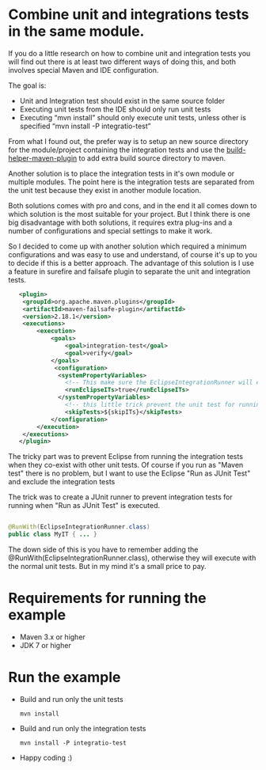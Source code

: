 
# Combine unit and integrations tests in the same module.
 
If you do a little research on how to combine unit and integration tests you will find
out there is at least two different ways of doing this, and both involves special Maven and IDE configuration.

The goal is:

*  Unit and Integration test should exist in the same source folder
*  Executing unit tests from the IDE should only run unit tests
*  Executing “mvn install” should only execute unit tests, unless other is specified “mvn install -P integratio-test”

From what I found out, the prefer way is to setup an new source directory for the module/project containing the integration tests and use the [build-helper-maven-plugin](http://mojo.codehaus.org/build-helper-maven-plugin/ "http://mojo.codehaus.org/build-helper-maven-plugin/") to add extra build source directory to maven.

Another solution is to place the integration tests in it's own module or multiple modules. The point here is the integration tests are separated from the unit test because they exist in another module location.

Both solutions comes with pro and cons, and in the end it all comes down to which solution is the most suitable for your project. But I think there is one big disadvantage with both solutions, it requires extra plug-ins and a number of configurations and special settings to make it work.

So I decided to come up with another solution which required a minimum configurations and was easy to use and understand, of course it's up to you to decide if this is a better approach. The advantage of this solution is I use a feature in surefire and failsafe plugin to separate the unit and integration tests.

```xml
   <plugin>
    <groupId>org.apache.maven.plugins</groupId>
    <artifactId>maven-failsafe-plugin</artifactId>
    <version>2.18.1</version>
    <executions>
        <execution>
            <goals>
                <goal>integration-test</goal>
                <goal>verify</goal>
            </goals>
             <configuration>
              <systemPropertyVariables>
                <!-- This make sure the EclipseIntegrationRunner will execute the tests -->
                <runEclipseITs>true</runEclipseITs>
              </systemPropertyVariables>
                <!-- this little trick prevent the unit test for running -->
                <skipTests>${skipITs}</skipTests>
            </configuration>
        </execution>
    </executions>
   </plugin>
```

The tricky part was to prevent Eclipse from running the integration tests when they co-exist with other unit tests. Of course if you run as "Maven test" there is no problem, but I want to use the Eclipse "Run as JUnit Test" and exclude the integration tests

The trick was to create a JUnit runner to prevent integration tests for running when "Run as JUnit Test" is executed.

```java

@RunWith(EclipseIntegrationRunner.class)
public class MyIT { ... }

```

The down side of this is you have to remember adding the @RunWith(EclipseIntegrationRunner.class),
otherwise they will execute with the normal unit tests. But in my mind it's a small price to pay.

# Requirements for running the example

* Maven 3.x or higher
* JDK 7 or higher

# Run the example

* Build and run only the unit tests

     ``mvn install``

* Build and run only the integration tests
 
     ``mvn install -P integratio-test``

- Happy coding :)
